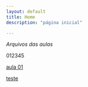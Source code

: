 ```yaml
---
layout: default
title: Home
description: "página inicial"

---
```


*Arquivos das aulas*

012345


[aula 01](docs/srcAula01.md)


[teste](docs/images/teste.md)
